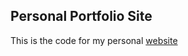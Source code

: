## Personal Portfolio Site

This is the code for my personal [website](https://www.martinezadolfo.com)


